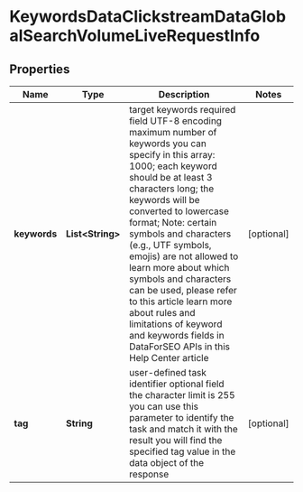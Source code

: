 

# KeywordsDataClickstreamDataGlobalSearchVolumeLiveRequestInfo


## Properties

| Name | Type | Description | Notes |
|------------ | ------------- | ------------- | -------------|
|**keywords** | **List&lt;String&gt;** | target keywords required field UTF-8 encoding maximum number of keywords you can specify in this array: 1000; each keyword should be at least 3 characters long; the keywords will be converted to lowercase format; Note: certain symbols and characters (e.g., UTF symbols, emojis) are not allowed to learn more about which symbols and characters can be used, please refer to this article learn more about rules and limitations of keyword and keywords fields in DataForSEO APIs in this Help Center article |  [optional] |
|**tag** | **String** | user-defined task identifier optional field the character limit is 255 you can use this parameter to identify the task and match it with the result you will find the specified tag value in the data object of the response |  [optional] |



